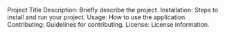Project Title
Description: Briefly describe the project.
Installation: Steps to install and run your project.
Usage: How to use the application.
Contributing: Guidelines for contributing.
License: License information.
